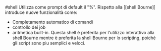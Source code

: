 #shell 
Utilizza come prompt di default il "%". Rispetto alla [[shell Bourne]] introduce nuove funzionalità come:
- Completamento automatico di comandi
- controllo dei job
- aritmetica built-in.
Questa shell è preferita per l'utilizzo interattivo alla shell Bourne mentre è preferita la shell Bourne per lo scripting, poiché gli script sono piu semplici e veloci.